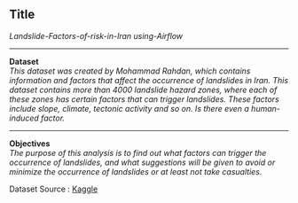 **Title**
---
*Landslide-Factors-of-risk-in-Iran using-Airflow*

---
**Dataset**  
*This dataset was created by Mohammad Rahdan, which contains information and factors that affect the occurrence of landslides in Iran. This dataset contains more than 4000 landslide hazard zones, where each of these zones has certain factors that can trigger landslides. These factors include slope, climate, tectonic activity and so on. Is there even a human-induced factor.*

---
**Objectives**  
*The purpose of this analysis is to find out what factors can trigger the occurrence of landslides, and what suggestions will be given to avoid or minimize the occurrence of landslides or at least not take casualties.*

Dataset Source : [Kaggle](https://www.kaggle.com/datasets/mohammadrahdanmofrad/landslide-risk-assessment-factors)